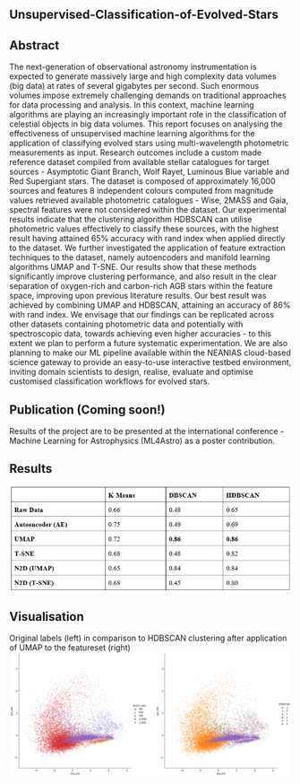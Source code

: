 ## Unsupervised-Classification-of-Evolved-Stars

## Abstract
The next-generation of observational astronomy instrumentation is expected to generate massively large and high complexity data volumes (big data) at rates of several gigabytes per second. Such enormous volumes impose extremely challenging demands on traditional approaches for data processing and analysis. In this context, machine learning algorithms are playing an increasingly important role in the classification of celestial objects in big data volumes. This report focuses on analysing the effectiveness of unsupervised machine learning algorithms for the application of classifying evolved stars using multi-wavelength photometric measurements as input. Research outcomes include a custom made reference dataset compiled from available stellar catalogues for target sources - Asymptotic Giant Branch, Wolf Rayet, Luminous Blue variable and Red Supergiant stars. The dataset is composed of approximately 16,000 sources and features 8 independent colours computed from magnitude values retrieved available photometric catalogues - Wise, 2MASS and Gaia, spectral features were not considered within the dataset. Our experimental results indicate that the clustering algorithm HDBSCAN can utilise photometric values effectively to classify these sources, with the highest result having attained 65\% accuracy with rand index when applied directly to the dataset. We further investigated the application of feature extraction techniques to the dataset, namely autoencoders and manifold learning algorithms UMAP and T-SNE. Our results show that these methods significantly improve clustering performance, and also result in the clear separation of oxygen-rich and carbon-rich AGB stars within the feature space, improving upon previous literature results. Our best result was achieved by combining UMAP and HDBSCAN, attaining an accuracy of 86\% with rand index. We envisage that our findings can be replicated across other datasets containing photometric data and potentially with spectroscopic data, towards achieving even higher accuracies - to this extent we plan to perform a future systematic experimentation. We are also planning to make our ML pipeline available within the NEANIAS cloud-based science gateway to provide an easy-to-use interactive testbed environment, inviting domain scientists to design, realise, evaluate and optimise customised classification workflows for evolved stars.

## Publication (Coming soon!)

Results of the project are to be presented at the international conference - Machine Learning for Astrophysics
(ML4Astro) as a poster contribution.

## Results
![Clustering accuracy](Images/featureExtractionAccuracyTable.PNG)

## Visualisation
Original labels (left) in comparison to HDBSCAN clustering after application of UMAP to the featureset (right)
![HDBSCAN visualisation with UMAP](Images/UMAP_HDBSCAN_comparison.png)
